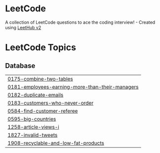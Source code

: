 # LeetCode
A collection of LeetCode questions to ace the coding interview! - Created using [LeetHub v2](https://github.com/arunbhardwaj/LeetHub-2.0)

<!---LeetCode Topics Start-->
# LeetCode Topics
## Database
|  |
| ------- |
| [0175-combine-two-tables](https://github.com/vivekbr4/LeetCode/tree/master/0175-combine-two-tables) |
| [0181-employees-earning-more-than-their-managers](https://github.com/vivekbr4/LeetCode/tree/master/0181-employees-earning-more-than-their-managers) |
| [0182-duplicate-emails](https://github.com/vivekbr4/LeetCode/tree/master/0182-duplicate-emails) |
| [0183-customers-who-never-order](https://github.com/vivekbr4/LeetCode/tree/master/0183-customers-who-never-order) |
| [0584-find-customer-referee](https://github.com/vivekbr4/LeetCode/tree/master/0584-find-customer-referee) |
| [0595-big-countries](https://github.com/vivekbr4/LeetCode/tree/master/0595-big-countries) |
| [1258-article-views-i](https://github.com/vivekbr4/LeetCode/tree/master/1258-article-views-i) |
| [1827-invalid-tweets](https://github.com/vivekbr4/LeetCode/tree/master/1827-invalid-tweets) |
| [1908-recyclable-and-low-fat-products](https://github.com/vivekbr4/LeetCode/tree/master/1908-recyclable-and-low-fat-products) |
<!---LeetCode Topics End-->
